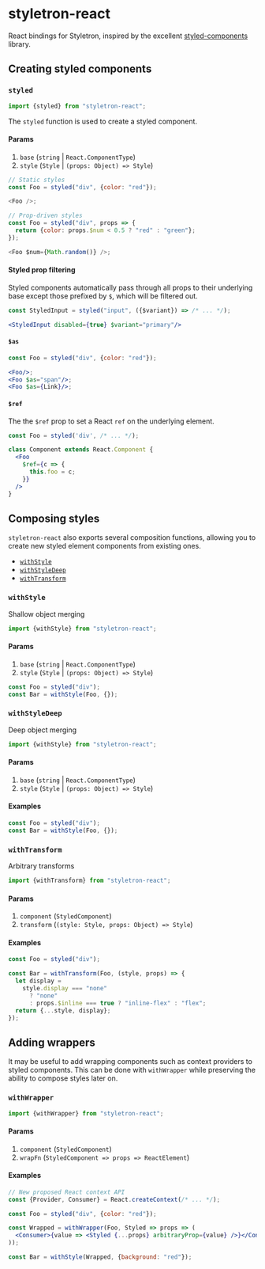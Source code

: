 # styletron-react

React bindings for Styletron, inspired by the excellent [styled-components](https://github.com/styled-components/styled-components) library.

## Creating styled components

### `styled`

```js
import {styled} from "styletron-react";
```

The `styled` function is used to create a styled component.

#### Params
1. `base` (`string` | `React.ComponentType`)
2. `style` (`Style` | `(props: Object) => Style`)

```js
// Static styles
const Foo = styled("div", {color: "red"});

<Foo />;

// Prop-driven styles
const Foo = styled("div", props => {
  return {color: props.$num < 0.5 ? "red" : "green"};
});

<Foo $num={Math.random()} />;

```


#### Styled prop filtering

Styled components automatically pass through all props to their underlying base except those prefixed by `$`, which will be filtered out.

```jsx
const StyledInput = styled("input", ({$variant}) => /* ... */);

<StyledInput disabled={true} $variant="primary"/>
```


#### `$as`
```jsx
const Foo = styled("div", {color: "red"});

<Foo/>;
<Foo $as="span"/>;
<Foo $as={Link}/>;
```

#### `$ref`

The the `$ref` prop to set a React `ref` on the underlying element.

```jsx
const Foo = styled('div', /* ... */);

class Component extends React.Component {
  <Foo
    $ref={c => {
      this.foo = c;
    }}
  />
}

```

## Composing styles

`styletron-react` also exports several composition functions, allowing you to create new styled element components from existing ones.

- [`withStyle`](#withStyle)
- [`withStyleDeep`](#withStyleDeep)
- [`withTransform`](#withTransform)

### `withStyle`

Shallow object merging


```js
import {withStyle} from "styletron-react";
```

#### Params
1. `base` (`string` | `React.ComponentType`)
2. `style` (`Style` | `(props: Object) => Style`)

```jsx
const Foo = styled("div");
const Bar = withStyle(Foo, {});
```

### `withStyleDeep`
Deep object merging
```js
import {withStyle} from "styletron-react";
```

#### Params
1. `base` (`string` | `React.ComponentType`)
2. `style` (`Style` | `(props: Object) => Style`)



#### Examples

```jsx
const Foo = styled("div");
const Bar = withStyle(Foo, {});
```

### `withTransform`
Arbitrary transforms

```js
import {withTransform} from "styletron-react";
```

#### Params
1. `component` (`StyledComponent`)
2. `transform` (`(style: Style, props: Object) => Style`)

#### Examples

```jsx
const Foo = styled("div");

const Bar = withTransform(Foo, (style, props) => {
  let display =
    style.display === "none"
      ? "none"
      : props.$inline === true ? "inline-flex" : "flex";
  return {...style, display};
});

```

## Adding wrappers

It may be useful to add wrapping components such as context providers to styled components. This can be done with `withWrapper` while preserving the ability to compose styles later on.

### `withWrapper`

```js
import {withWrapper} from "styletron-react";
```

#### Params
1. `component` (`StyledComponent`)
2. `wrapFn` (`StyledComponent => props => ReactElement`)

#### Examples

```jsx
// New proposed React context API
const {Provider, Consumer} = React.createContext(/* ... */);

const Foo = styled("div", {color: "red"});

const Wrapped = withWrapper(Foo, Styled => props => (
  <Consumer>{value => <Styled {...props} arbitraryProp={value} />}</Consumer>
));

const Bar = withStyle(Wrapped, {background: "red"});

```
